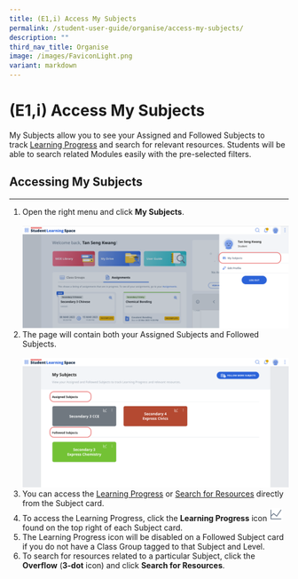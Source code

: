 ```yaml
---
title: (E1,i) Access My Subjects
permalink: /student-user-guide/organise/access-my-subjects/
description: ""
third_nav_title: Organise
image: /images/FaviconLight.png
variant: markdown
---
```

<h1>(E1,i) Access My Subjects</h1>

<p>My Subjects allow you to see your Assigned and Followed Subjects to track&nbsp;<a target="_blank" href="/student-user-guide/track-progress/access-learning-progress/">Learning Progress</a>&nbsp;and search for relevant resources. Students will be able to search related Modules easily with the pre-selected filters.</p>

<h2>Accessing My Subjects</h2>
<hr>
<ol>
	<li>Open the right menu and click&nbsp;<strong>My Subjects</strong>. <br><br>
		<img src="/images/1Student/O-MySubjects.png" alt="Access My Subjects #1"></li>
	<li>The page will contain both your Assigned Subjects and Followed Subjects.<br><br>
		<img src="/images/1Student/O-MySubjects1.png" alt="Access My Subjects #2"></li>
	<li>You can access the <a target="_blank" href="/student-user-guide/track-progress/access-learning-progress/">Learning Progress</a> or <a target="_blank" href="/student-user-guide/discover/search-for-self-study-resources/">Search for Resources</a> directly from the Subject card.</li>
	<li>To access the Learning Progress, click the <strong>Learning Progress</strong> icon <img style="width:1.5rem; display: inline;" src="/images/Icons/LearningProgress.svg"> found on the top right of each Subject card.</li>
	<li>The Learning Progress icon will be disabled on a Followed Subject card if you do not have a Class Group tagged to that Subject and Level.</li>
	<li>To search for resources related to a particular Subject, click the <strong>Overflow</strong> (<strong>3-dot</strong> icon) and click <strong>Search for Resources</strong>.</li>
</ol>
